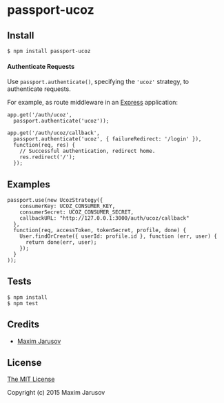 # passport-ucoz

## Install

    $ npm install passport-ucoz

#### Authenticate Requests

Use `passport.authenticate()`, specifying the `'ucoz'` strategy, to
authenticate requests.

For example, as route middleware in an [Express](http://expressjs.com/)
application:

    app.get('/auth/ucoz',
      passport.authenticate('ucoz'));
    
    app.get('/auth/ucoz/callback', 
      passport.authenticate('ucoz', { failureRedirect: '/login' }),
      function(req, res) {
        // Successful authentication, redirect home.
        res.redirect('/');
      });

## Examples

    passport.use(new UcozStrategy({
        consumerKey: UCOZ_CONSUMER_KEY,
        consumerSecret: UCOZ_CONSUMER_SECRET,
        callbackURL: "http://127.0.0.1:3000/auth/ucoz/callback"
      },
      function(req, accessToken, tokenSecret, profile, done) {
        User.findOrCreate({ userId: profile.id }, function (err, user) {
          return done(err, user);
        });
      }
    ));

## Tests

    $ npm install
    $ npm test

## Credits

  - [Maxim Jarusov](https://github.com/l0gd0g)

## License

[The MIT License](http://opensource.org/licenses/MIT)

Copyright (c) 2015 Maxim Jarusov
